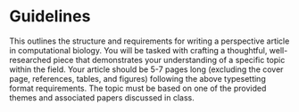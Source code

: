 # Guidelines

This outlines the structure and requirements for writing a perspective article in computational biology.
You will be tasked with crafting a thoughtful, well-researched piece that demonstrates your understanding of a specific topic within the field.
Your article should be 5-7 pages long (excluding the cover page, references, tables, and figures) following the above typesetting format requirements.
The topic must be based on one of the provided themes and associated papers discussed in class.
